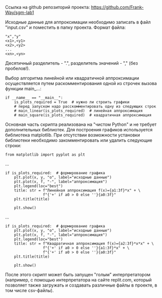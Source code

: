 Ссылка на github репозиторий проекта: https://github.com/Frank-Way/sgm-lab1

Исходные данные для аппроксимации необходимо записать в файл "input.csv" и поместить в папку проекта. Формат файла:

    "x","y"
    <x1>,<y1>
    <x2>,<y2>
    ...
    <xn>,<yn>
Десятичный разделитель - ".", разделитель значений - "," (без пробелов!).

Выбор алгоритма линейной или квадратичной аппроксимации осуществляется путем раскомментирования одной из строчек вызова функции main_...:

    if __name__ == "__main__":
        is_plots_required = True  # нужно ли строить графики
        # перед запуском надо расскомментировать одну из следующих строк
        # main_linear(is_plots_required)  # линейная аппроксимация
        # main_square(is_plots_required)  # квадратичная аппроксимация

Основная часть скрипта реализована на "чистом Python" и не требует дополнительных библиотек. Для построения графиков используется библиотека matplotlib. При отсутствии возможности установки библиотеки необходимо закомментировать или удалить следующие строки:

    from matplotlib import pyplot as plt
...

    if is_plots_required:  # формирование графика
        plt.plot(x, y, "o", label="исходные данные")
        plt.plot(x, f, "-", label="аппроксимация")
        plt.legend(loc="best")
        title: str = f"Линейная аппроксимация f(x)={a1:3f}*x" + \
                     f"{'+' if a0 > 0 else ''}{a0:3f}"
        plt.title(title)

        plt.show()
...

    if is_plots_required:  # формирование графика
        plt.plot(x, y, "o", label="исходные данные")
        plt.plot(x, f, "-", label="аппроксимация")
        plt.legend(loc="best")
        title: str = f"Квадратичная аппроксимация f(x)={a2:3f}*x*x" + \
                     f"{'+' if a0 > 0 else ''}{a1:3f}*x" + \
                     f"{'+' if a0 > 0 else ''}{a0:3f}"
        plt.title(title)

        plt.show()

После этого скрипт может быть запущен "голым" интерпретатором (например, с помощью интерпретатора на сайте replit.com, который позволяет также загружать и создавать различные файлы в проекте, в том числе csv-файлы).
